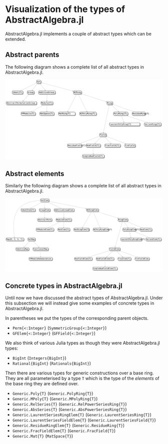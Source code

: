 # Visualization of the types of AbstractAlgebra.jl

AbstractAlgebra.jl implements a couple of abstract types which can be extended.

## Abstract parents

The following diagram shows a complete list of all abstract types in
AbstractAlgebra.jl.

![Diagram of parent types](./assets/parents_diagram.svg)

## Abstract elements

Similarly the following diagram shows a complete list of all abstract types in
AbstractAlgebra.jl.

![Diagram of element types](./assets/elements_diagram.svg)

## Concrete types in AbstractAlgebra.jl

Until now we have discussed the abstract types of AbstractAlgebra.jl. Under this
subsection we will instead give some examples of concrete types in
AbstractAlgebra.jl.

In parentheses we put the types of the corresponding parent objects.

  - `Perm{<:Integer}` (`SymmetricGroup{<:Integer}`)
  - `GFElem{<:Integer}` (`GFField{<:Integer}`)

We also think of various Julia types as though they were AbstractAlgebra.jl types:

  - `BigInt` (`Integers{BigInt}`)
  - `Rational{BigInt}` (`Rationals{BigInt}`)

Then there are various types for generic constructions over a base ring. They are all
parameterised by a type `T` which is the type of the *elements* of the base ring they
are defined over.

  - `Generic.Poly{T}` (`Generic.PolyRing{T}`)
  - `Generic.MPoly{T}` (`Generic.MPolyRing{T}`)
  - `Generic.RelSeries{T}` (`Generic.RelPowerSeriesRing{T}`)
  - `Generic.AbsSeries{T}` (`Generic.AbsPowerSeriesRing{T}`)
  - `Generic.LaurentSeriesRingElem{T}` (`Generic.LaurentSeriesRing{T}`)
  - `Generic.LaurentSeriesFieldElem{T}` (`Generic.LaurentSeriesField{T}`)
  - `Generic.ResidueRingElem{T}` (`Generic.ResidueRing{T}`)
  - `Generic.FracFieldElem{T}` (`Generic.FracField{T}`)
  - `Generic.Mat{T}` (`MatSpace{T}`)
